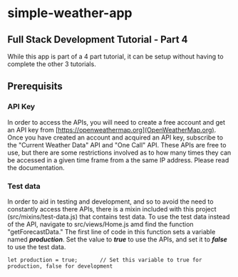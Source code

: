 # simple-weather-app
## Full Stack Development Tutorial - Part 4
While this app is part of a 4 part tutorial, it can be setup without having to complete the other 3 tutorials. 

## Prerequisits
### API Key
In order to access the APIs, you will need to create a free account and get an API key from [https://openweathermap.org](OpenWeatherMap.org). Once you have created an account and acquired an API key, subscribe to the "Current Weather Data" API and "One Call" API. These APIs are free to use, but there are some restrictions involved as to how many times they can be accessed in a given time frame from a the same IP address. Please read the documentation.  

### Test data
In order to aid in testing and development, and so to avoid the need to constantly access there APIs, there is a mixin included with this project (src/mixins/test-data.js) that contains test data. To use the test data instead of the API, navigate to src/views/Home.js amd find the function "getForecastData." The first line of code in this function sets a variable named ***production***. Set the value to ***true*** to use the APIs, and set it to ***false*** to use the test data.  

    let production = true;       // Set this variable to true for production, false for development  

